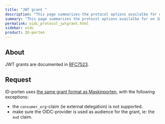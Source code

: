 ```yaml
---
title: "JWT grant "
description: "This page summarizes the protocol options availalbe for on JWT grants on the /token endpoint for OIDC provider"
summary: "This page summarizes the protocol options availalbe for on JWT grants on the /token endpoint for OIDC provider"
permalink: oidc_protocol_jwtgrant.html
sidebar: oidc
product: ID-porten
---
```


## About

JWT grants are documented in [RFC7523](https://tools.ietf.org/html/rfc7523).

## Request

ID-porten uses [the same grant format as Maskinporten](/maskinporten_protocol_jwtgrant.html), with the following exceptions:
- the `consumer_org`-claim (ie external delegation) is not supported.
-  make sure the OIDC-provider is used as audience for the grant, ie: the `aud` claim.
